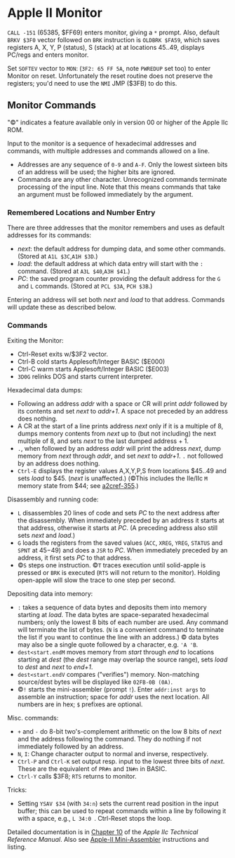 Apple II Monitor
================

`CALL -151` (65385, $FF69) enters monitor, giving a `*` prompt. Also,
default `BRKV $3F0` vector followed on `BRK` instruction is `OLDBRK
$FA59`, which saves registers A, X, Y, P (status), S (stack) at at
locations $45‥$49, displays PC/regs and enters monitor.

Set `SOFTEV` vector to `MON`: (`3F2: 65 FF 5A`, note `PWREDUP` set
too) to enter Monitor on reset. Unfortunately the reset routine does
not preserve the registers; you'd need to use the `NMI` JMP ($3FB) to
do this.


Monitor Commands
----------------

"©" indicates a feature available only in version 00 or higher
of the Apple IIc ROM.

Input to the monitor is a sequence of hexadecimal addresses and
commands, with multiple addresses and commands allowed on a line.
- Addresses are any sequence of `0-9` and `A-F`. Only the lowest
  sixteen bits of an address will be used; the higher bits are
  ignored.
- Commands are any other character. Unrecognized commands terminate
  processing of the input line. Note that this means commands that
  take an argument must be followed immediately by the argument.

### Remembered Locations and Number Entry

There are three addresses that the monitor remembers and uses as
default addresses for its commands:
- _next_: the default address for dumping data, and some other
  commands. (Stored at `A1L $3C`,`A1H $3D`.)
- _load_: the default address at which data entry will start with the
  `:` command. (Stored at `A3L $40`,`A3H $41`.)
- _PC_: the saved program counter providing the default address for
  the `G` and `L` commands. (Stored at `PCL $3A`, `PCH $3B`.)

Entering an address will set both _next_ and _load_ to that address.
Commands will update these as described below.

### Commands

Exiting the Monitor:
- Ctrl-Reset exits w/$3F2 vector.
- Ctrl-B cold starts Applesoft/Integer BASIC ($E000)
- Ctrl-C warm starts Applesoft/Integer BASIC ($E003)
- `3D0G` relinks DOS and starts current interpreter.

Hexadecimal data dumps:
- Following an address _addr_ with a space or CR will print _addr_
  followed by its contents and set _next_ to _addr+1_. A space not
  preceded by an address does nothing.
- A CR at the start of a line prints address _next_ only if it is a
  multiple of 8, dumps memory contents from _next_ up to (but not
  including) the next multiple of 8, and sets _next_ to the last
  dumped address + 1.
- `.`, when followed by an address _addr_ will print the address
  _next_, dump memory from _next_ through _addr_, and set _next_ to
  _addr+1_. `.` not followed by an address does nothing.
- `Ctrl-E` displays the register values A,X,Y,P,S from locations $45‥49
  and sets _load_ to $45. (_next_ is unaffected.) (©This includes the
  IIe/IIc `M` memory state from $44; see [a2cref-355].)

Disassembly and running code:
- `L` disassembles 20 lines of code and sets _PC_ to the next address
  after the disassembly. When immediately preceded by an address it
  starts at that address, otherwise it starts at _PC_. (A preceding
  address also still sets _next_ and _load_.)
- `G` loads the registers from the saved values (`ACC`, `XREG`,
  `YREG`, `STATUS` and `SPNT` at $45-$49) and does a `JSR` to _PC_.
  When immediately preceded by an address, it first sets _PC_ to that
  address.
- ©`S` steps one instruction. ©`T` traces execution until solid-apple
  is pressed or `BRK` is executed (`RTS` will not return to the
  monitor). Holding open-apple will slow the trace to one step per
  second.

Depositing data into memory:
- `:` takes a sequence of data bytes and deposits them into memory
  starting at _load_. The data bytes are space-separated hexadecimal
  numbers; only the lowest 8 bits of each number are used. Any command
  will terminate the list of bytes. (`N` is a convenient command to
  terminate the list if you want to continue the line with an
  address.) © data bytes may also be a single quote followed by a
  character, e.g. `'A 'B`.
- `dest<start.endM` moves memory from _start_ through _end_ to
  locations starting at _dest_ (the _dest_ range may overlap the
  source range), sets _load_ to _dest_ and _next_ to _end+1_.
- `dest<start.endV` compares ("verifies") memory. Non-matching
  source/dest bytes will be displayed like `02FB-0B (0A)`.
- ©`!` starts the mini-assembler (prompt `!`). Enter `addr:inst args`
  to assemble an instruction; space for _addr_ uses the next location.
  All numbers are in hex; `$` prefixes are optional.

Misc. commands:
- `+` and `-` do 8-bit two's-complement arithmetic on the low 8 bits
  of _next_ and the address following the command. They do nothing if
  not immediately followed by an address.
- `N`, `I`: Change character output to normal and inverse,
  respectively.
- `Ctrl-P` and `Ctrl-K` set output resp. input to the lowest three
  bits of _next_. These are the equivalent of `PR#n` and `IN#n` in
  BASIC.
- `Ctrl-Y` calls $3F8; `RTS` returns to monitor.

Tricks:
- Setting `YSAV $34` (with `34:n`) sets the current read position in
  the input buffer; this can be used to repeat commands within a line
  by following it with a space, e.g., `L 34:0 `. Ctrl-Reset stops the
  loop.

Detailed documentation is in [Chapter 10][a2cref-c10] of the _Apple
IIc Technical Reference Manual_. Also see [Apple-II
Mini-Assembler][a2mini-asm] instructions and listing.



<!-------------------------------------------------------------------->
[a2cref-355]: https://archive.org/details/Apple_IIc_Technical_Reference_Manual/page/n362
[a2cref-c10]: https://archive.org/details/Apple_IIc_Technical_Reference_Manual/page/n230
[a2mini-asm]: https://archive.org/details/Apple2_Woz_MiniAssembler/page/n1/mode/1up
